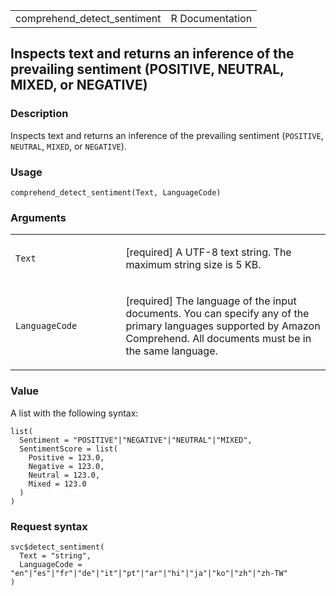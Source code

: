 <table style="width: 100%;">
<tbody>
<tr class="odd">
<td>comprehend_detect_sentiment</td>
<td style="text-align: right;">R Documentation</td>
</tr>
</tbody>
</table>

## Inspects text and returns an inference of the prevailing sentiment (POSITIVE, NEUTRAL, MIXED, or NEGATIVE)

### Description

Inspects text and returns an inference of the prevailing sentiment
(`POSITIVE`, `NEUTRAL`, `MIXED`, or `NEGATIVE`).

### Usage

    comprehend_detect_sentiment(Text, LanguageCode)

### Arguments

<table>
<colgroup>
<col style="width: 35%" />
<col style="width: 65%" />
</colgroup>
<tbody>
<tr class="odd">
<td><code id="comprehend_detect_sentiment_:_Text">Text</code></td>
<td><p>[required] A UTF-8 text string. The maximum string size is 5
KB.</p></td>
</tr>
<tr class="even">
<td><code
id="comprehend_detect_sentiment_:_LanguageCode">LanguageCode</code></td>
<td><p>[required] The language of the input documents. You can specify
any of the primary languages supported by Amazon Comprehend. All
documents must be in the same language.</p></td>
</tr>
</tbody>
</table>

### Value

A list with the following syntax:

    list(
      Sentiment = "POSITIVE"|"NEGATIVE"|"NEUTRAL"|"MIXED",
      SentimentScore = list(
        Positive = 123.0,
        Negative = 123.0,
        Neutral = 123.0,
        Mixed = 123.0
      )
    )

### Request syntax

    svc$detect_sentiment(
      Text = "string",
      LanguageCode = "en"|"es"|"fr"|"de"|"it"|"pt"|"ar"|"hi"|"ja"|"ko"|"zh"|"zh-TW"
    )
